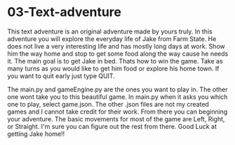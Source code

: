 # 03-Text-adventure

This text adventure is an original adventure made by yours truly.
In this adventure you will explore the everyday life of Jake from Farm State.
He does not live a very interesting life and has mostly long days at work.
Show him the way home and stop to get some food along the way cause he needs it.
The main goal is to get Jake in bed. Thats how to win the game.
Take as many turns as you would like to get him food or explore his home town.
If you want to quit early just type QUIT.

The main.py and gameEngine.py are the ones you want to play in.
The other one wont take you to this beautiful game.
In main.py when it asks you which one to play, select game.json.
The other .json files are not my created games and I cannot take credit for their work.
From there you can beginning your adventure.
The basic movements for most of the game are Left, Right, or Straight.
I'm sure you can figure out the rest from there. 
Good Luck at getting Jake home!!